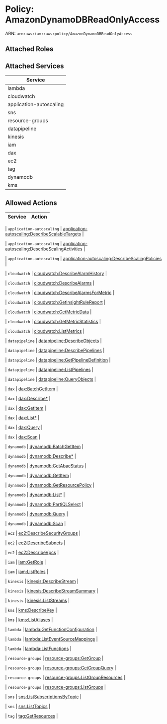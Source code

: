 # Policy: AmazonDynamoDBReadOnlyAccess

ARN: `arn:aws:iam::aws:policy/AmazonDynamoDBReadOnlyAccess`

## Attached Roles

## Attached Services

| Service |
|---------|
| lambda |
| cloudwatch |
| application-autoscaling |
| sns |
| resource-groups |
| datapipeline |
| kinesis |
| iam |
| dax |
| ec2 |
| tag |
| dynamodb |
| kms |

## Allowed Actions

| Service | Action |
|:-------:|--------|

| `application-autoscaling` | [application-autoscaling:DescribeScalableTargets](../actions.md#application-autoscaling:describescalabletargets) |

| `application-autoscaling` | [application-autoscaling:DescribeScalingActivities](../actions.md#application-autoscaling:describescalingactivities) |

| `application-autoscaling` | [application-autoscaling:DescribeScalingPolicies](../actions.md#application-autoscaling:describescalingpolicies) |

| `cloudwatch` | [cloudwatch:DescribeAlarmHistory](../actions.md#cloudwatch:describealarmhistory) |

| `cloudwatch` | [cloudwatch:DescribeAlarms](../actions.md#cloudwatch:describealarms) |

| `cloudwatch` | [cloudwatch:DescribeAlarmsForMetric](../actions.md#cloudwatch:describealarmsformetric) |

| `cloudwatch` | [cloudwatch:GetInsightRuleReport](../actions.md#cloudwatch:getinsightrulereport) |

| `cloudwatch` | [cloudwatch:GetMetricData](../actions.md#cloudwatch:getmetricdata) |

| `cloudwatch` | [cloudwatch:GetMetricStatistics](../actions.md#cloudwatch:getmetricstatistics) |

| `cloudwatch` | [cloudwatch:ListMetrics](../actions.md#cloudwatch:listmetrics) |

| `datapipeline` | [datapipeline:DescribeObjects](../actions.md#datapipeline:describeobjects) |

| `datapipeline` | [datapipeline:DescribePipelines](../actions.md#datapipeline:describepipelines) |

| `datapipeline` | [datapipeline:GetPipelineDefinition](../actions.md#datapipeline:getpipelinedefinition) |

| `datapipeline` | [datapipeline:ListPipelines](../actions.md#datapipeline:listpipelines) |

| `datapipeline` | [datapipeline:QueryObjects](../actions.md#datapipeline:queryobjects) |

| `dax` | [dax:BatchGetItem](../actions.md#dax:batchgetitem) |

| `dax` | [dax:Describe*](../actions.md#dax:describeall) |

| `dax` | [dax:GetItem](../actions.md#dax:getitem) |

| `dax` | [dax:List*](../actions.md#dax:listall) |

| `dax` | [dax:Query](../actions.md#dax:query) |

| `dax` | [dax:Scan](../actions.md#dax:scan) |

| `dynamodb` | [dynamodb:BatchGetItem](../actions.md#dynamodb:batchgetitem) |

| `dynamodb` | [dynamodb:Describe*](../actions.md#dynamodb:describeall) |

| `dynamodb` | [dynamodb:GetAbacStatus](../actions.md#dynamodb:getabacstatus) |

| `dynamodb` | [dynamodb:GetItem](../actions.md#dynamodb:getitem) |

| `dynamodb` | [dynamodb:GetResourcePolicy](../actions.md#dynamodb:getresourcepolicy) |

| `dynamodb` | [dynamodb:List*](../actions.md#dynamodb:listall) |

| `dynamodb` | [dynamodb:PartiQLSelect](../actions.md#dynamodb:partiqlselect) |

| `dynamodb` | [dynamodb:Query](../actions.md#dynamodb:query) |

| `dynamodb` | [dynamodb:Scan](../actions.md#dynamodb:scan) |

| `ec2` | [ec2:DescribeSecurityGroups](../actions.md#ec2:describesecuritygroups) |

| `ec2` | [ec2:DescribeSubnets](../actions.md#ec2:describesubnets) |

| `ec2` | [ec2:DescribeVpcs](../actions.md#ec2:describevpcs) |

| `iam` | [iam:GetRole](../actions.md#iam:getrole) |

| `iam` | [iam:ListRoles](../actions.md#iam:listroles) |

| `kinesis` | [kinesis:DescribeStream](../actions.md#kinesis:describestream) |

| `kinesis` | [kinesis:DescribeStreamSummary](../actions.md#kinesis:describestreamsummary) |

| `kinesis` | [kinesis:ListStreams](../actions.md#kinesis:liststreams) |

| `kms` | [kms:DescribeKey](../actions.md#kms:describekey) |

| `kms` | [kms:ListAliases](../actions.md#kms:listaliases) |

| `lambda` | [lambda:GetFunctionConfiguration](../actions.md#lambda:getfunctionconfiguration) |

| `lambda` | [lambda:ListEventSourceMappings](../actions.md#lambda:listeventsourcemappings) |

| `lambda` | [lambda:ListFunctions](../actions.md#lambda:listfunctions) |

| `resource-groups` | [resource-groups:GetGroup](../actions.md#resource-groups:getgroup) |

| `resource-groups` | [resource-groups:GetGroupQuery](../actions.md#resource-groups:getgroupquery) |

| `resource-groups` | [resource-groups:ListGroupResources](../actions.md#resource-groups:listgroupresources) |

| `resource-groups` | [resource-groups:ListGroups](../actions.md#resource-groups:listgroups) |

| `sns` | [sns:ListSubscriptionsByTopic](../actions.md#sns:listsubscriptionsbytopic) |

| `sns` | [sns:ListTopics](../actions.md#sns:listtopics) |

| `tag` | [tag:GetResources](../actions.md#tag:getresources) |

